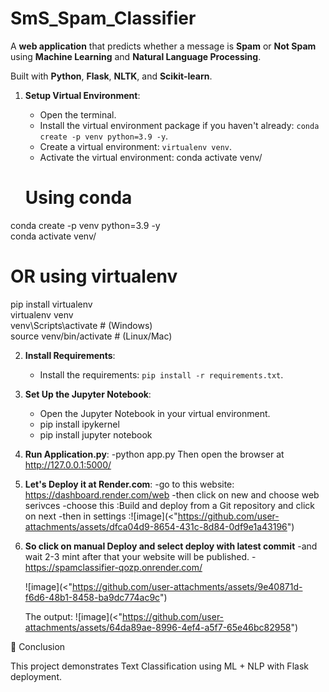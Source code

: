 # SmS_Spam_Classifier

A **web application** that predicts whether a message is **Spam** or **Not Spam** using **Machine Learning** and **Natural Language Processing**.  

Built with **Python**, **Flask**, **NLTK**, and **Scikit-learn**.  

1. **Setup Virtual Environment**:
   - Open the terminal.
   - Install the virtual environment package if you haven't already: `conda create -p venv python=3.9 -y`.
   - Create a virtual environment: `virtualenv venv`.
   - Activate the virtual environment:
    conda activate venv/

    # Using conda  
conda create -p venv python=3.9 -y  
conda activate venv/

# OR using virtualenv  
pip install virtualenv  
virtualenv venv  
venv\Scripts\activate   # (Windows)  
source venv/bin/activate  # (Linux/Mac)



2. **Install Requirements**:
   - Install the requirements: `pip install -r requirements.txt`.

3. **Set Up the Jupyter Notebook**:
   - Open the Jupyter Notebook in your virtual environment.
   - pip install ipykernel
   - pip install jupyter notebook

4. **Run Application.py**:
   -python app.py
   Then open the browser at http://127.0.0.1:5000/

5. **Let's Deploy it at Render.com**:
   -go to this website: https://dashboard.render.com/web
   -then click on new and choose web serivces
   -choose this :Build and deploy from a Git repository and click on next
   -then in settings :![image](<"https://github.com/user-attachments/assets/dfca04d9-8654-431c-8d84-0df9e1a43196")


6. **So click on manual Deploy and select deploy with latest commit**
   -and wait 2-3 mint after that your website will be published.
   -https://spamclassifier-qozp.onrender.com/

   ![image](<"https://github.com/user-attachments/assets/9e40871d-f6d6-48b1-8458-ba9dc774ac9c")

   The output:
   ![image](<"https://github.com/user-attachments/assets/64da89ae-8996-4ef4-a5f7-65e46bc82958")


   
🙌 Conclusion

This project demonstrates Text Classification using ML + NLP with Flask deployment.

